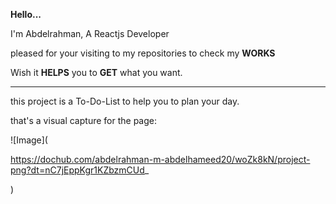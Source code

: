 ﻿**Hello...**

I'm Abdelrahman, A Reactjs Developer 

pleased for your visiting to my repositories to check my **WORKS**

Wish it **HELPS** you to **GET** what you want.

---

this project is a To-Do-List to help you to plan your day.

that's a visual capture for the page:


![Image](

https://dochub.com/abdelrahman-m-abdelhameed20/woZk8kN/project-png?dt=nC7jEppKgr1KZbzmCUd_

)
